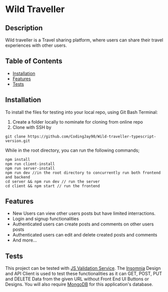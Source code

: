 # Wild Traveller

## Description

Wild traveller is a Travel sharing platform, where users can share their travel experiences with other users.

## Table of Contents

- [Installation](#installation)
- [Features](#features)
- [Tests](#tests)

## Installation

To install the files for testing into your local repo, using Git Bash Terminal:

1. Create a folder locally to nominate for cloning from online repo
2. Clone with SSH by

```GitBash Commands
git clone https://github.com/CodingJay90/Wild-traveller-typescript-version.git
```

While in the root directory, you can run the following commands;

```Terminal Commands
npm install
npm run client-install
npm run server-install
npm run dev //in the root directory to concurrently run both frontend and backend
cd server && npm run dev // run the server
cd client && npm start // run the frontend
```

## Features

- New Users can view other users posts but have limited interractions.
- Login and signup functionalities
- Authenticated users can create posts and comments on other users posts
- Authenticated users can edit and delete created posts and comments
- And more...

## Tests

This project can be tested with [JS Validation Service](https://jshint.com/). The [Insomnia](https://insomnia.rest/) Design and API Client
is used to test these functionalities as it can GET, POST, PUT and DELETE Data from the given URL without Front End UI Buttons or Designs.
You will also require [MongoDB](https://www.mongodb.com/cloud/atlas/register) for this application's database.
